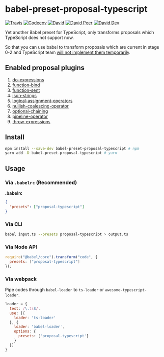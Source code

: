 # babel-preset-proposal-typescript

[![Travis](https://img.shields.io/travis/com/JounQin/babel-preset-proposal-typescript.svg)](https://travis-ci.com/JounQin/babel-preset-proposal-typescript)
[![Codecov](https://img.shields.io/codecov/c/github/JounQin/babel-preset-proposal-typescript.svg)](https://codecov.io/gh/JounQin/babel-preset-proposal-typescript)
[![David](https://img.shields.io/david/JounQin/babel-preset-proposal-typescript.svg)](https://david-dm.org/JounQin/babel-preset-proposal-typescript)
[![David Peer](https://img.shields.io/david/peer/JounQin/babel-preset-proposal-typescript.svg)](https://david-dm.org/JounQin/babel-preset-proposal-typescript?type=peer)
[![David Dev](https://img.shields.io/david/dev/JounQin/babel-preset-proposal-typescript.svg)](https://david-dm.org/JounQin/babel-preset-proposal-typescript?type=dev)

Yet another Babel preset for TypeScript, only transforms proposals which TypeScript does not support now.

So that you can use babel to transform proposals which are current in stage 0-2 and TypeScript team [will not implement them temporarily](https://github.com/Microsoft/TypeScript/issues/19044#event-1293164503).

## Enabled proposal plugins

1. [do-expressions](https://www.npmjs.com/package/@babel/plugin-proposal-do-expressions)
2. [function-bind](https://www.npmjs.com/package/@babel/plugin-proposal-function-bind)
3. [function-sent](https://www.npmjs.com/package/@babel/plugin-proposal-function-sent)
4. [json-strings](https://www.npmjs.com/package/@babel/plugin-proposal-json-strings)
5. [logical-assignment-operators](https://www.npmjs.com/package/@babel/plugin-proposal-logical-assignment-operators)
6. [nullish-coalescing-operator](https://www.npmjs.com/package/@babel/plugin-proposal-nullish-coalescing-operator)
7. [optional-chaining](https://www.npmjs.com/package/@babel/plugin-proposal-optional-chaining)
8. [pipeline-operator](https://www.npmjs.com/package/@babel/plugin-proposal-pipeline-operator)
9. [throw-expressions](https://www.npmjs.com/package/@babel/plugin-proposal-throw-expressions)

## Install

```sh
npm install --save-dev babel-preset-proposal-typescript # npm
yarn add -D babel-preset-proposal-typescript # yarn
```

## Usage

### Via `.babelrc` (Recommended)

**.babelrc**

```json
{
  "presets": ["proposal-typescript"]
}
```

### Via CLI

```sh
babel input.ts --presets proposal-typescript > output.ts
```

### Via Node API

```js
require("@babel/core").transform("code", {
  presets: ["proposal-typescript"]
});
```

### Via webpack

Pipe codes through `babel-loader` to `ts-loader` or `awesome-typescript-loader`.

```js
loader = {
  test: /\.ts$/,
  use: [{
    loader: 'ts-loader'
  }, {
    loader: 'babel-loader',
    options: {
      presets: ['proposal-typescript']
    }
  }]
}
```

